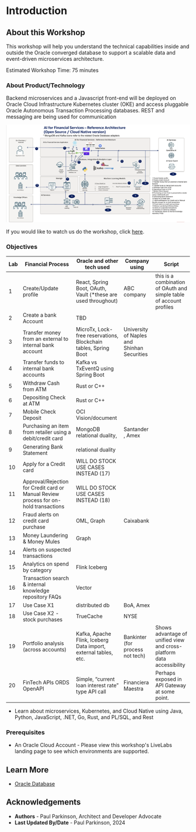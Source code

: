 # Introduction

## About this Workshop

[](youtube:v0nYRueADbo)

This workshop will help you understand the technical capabilities inside and outside the Oracle converged database to support a scalable data and event-driven microservices architecture.

Estimated Workshop Time: 75 minutes

### About Product/Technology

Backend microservices and a Javascript front-end will be deployed on Oracle Cloud Infrastructure Kubernetes cluster (OKE) and access pluggable Oracle Autonomous Transaction Processing databases. REST and messaging are being used for communication 

![Microservices Architecture](./images/architecture.png " ")

If you would like to watch us do the workshop, click [here](https://youtu.be/yLBEPjOWaz0).


### Objectives

| Lab | Financial Process                                                                    | Oracle and other tech used                                      | Company using                               | Script                                                                |
|-----|--------------------------------------------------------------------------------------|-----------------------------------------------------------------|---------------------------------------------|-----------------------------------------------------------------------|
| 1   | Create/Update profile                                                                | React, Spring Boot, OAuth, Vault (*these are used throughout)   | ABC company                                 | this is a combination of OAuth and simple table of account profiles   |
| 2   | Create a bank Account                                                                | TBD                                                             |                                             |                                                                       |
| 3   | Transfer money from an external to internal bank account                             | MicroTx, Lock-free reservations, Blockchain tables, Spring Boot | University of Naples and Shinhan Securities |                                                                       |
| 4   | Transfer funds to internal bank accounts                                             | Kafka vs TxEventQ using Spring Boot                             |                                             |                                                                       |
| 5   | Withdraw Cash from ATM                                                               | Rust or C++                                                     |                                             |                                                                       |
| 6   | Depositing Check at ATM                                                              | Rust or C++                                                     |                                             |                                                                       |
| 7   | Mobile Check Deposit                                                                 | OCI Vision/document                                             |                                             |                                                                       |
| 8   | Purchasing an item from retailer using a debit/credit card                           | MongoDB relational duality,                                     | Santander  , Amex                           |                                                                       |
| 9   | Generating Bank Statement                                                            | relational duality                                              |                                             |                                                                       |
| 10  | Apply for a Credit card                                                              | WILL DO STOCK USE CASES INSTEAD (17)                            |                                             |                                                                       |
| 11  | Approval/Rejection for Credit card or Manual Review process for on-hold transactions | WILL DO STOCK USE CASES INSTEAD (18)                            |                                             |                                                                       |
| 12  | Fraud alerts on credit card purchase                                                 | OML, Graph                                                      | Caixabank                                   |                                                                       |
| 13  | Money Laundering & Money Mules                                                       | Graph                                                           |                                             |                                                                       |
| 14  | Alerts on suspected transactions                                                     |                                                                 |                                             |                                                                       |
| 15  | Analytics on spend by category                                                       | Flink Iceberg                                                   |                                             |                                                                       |
| 16  | Transaction search & internal knowledge repository FAQs                              | Vector                                                          |                                             |                                                                       |
| 17  | Use Case X1                                                                          | distributed db                                                  | BoA, Amex                                   |                                                                       |
| 18  | Use Case X2 - stock purchases                                                        | TrueCache                                                       | NYSE                                        |                                                                       |
| 19  | Portfolio analysis (across accounts)                                                 | Kafka, Apache Flink, Iceberg Data import, external tables, etc. | Bankinter (for process not tech)            | Shows advantage of unified view and cross-platform data accessibility |
| 20  | FinTech APIs ORDS OpenAPI                                                            | Simple, “current loan interest rate” type API call              | Financiera Maestra                          | Perhaps exposed in API Gateway at some point.                         |


- Learn about microservices, Kubernetes, and Cloud Native using Java, Python, JavaScript, .NET, Go, Rust, and PL/SQL, and Rest


### Prerequisites

 - An Oracle Cloud Account - Please view this workshop's LiveLabs landing page to see which environments are supported.

## Learn More

* [Oracle Database](https://bit.ly/mswsdatabase)

## Acknowledgements
* **Authors** - Paul Parkinson, Architect and Developer Advocate
* **Last Updated By/Date** - Paul Parkinson, 2024
